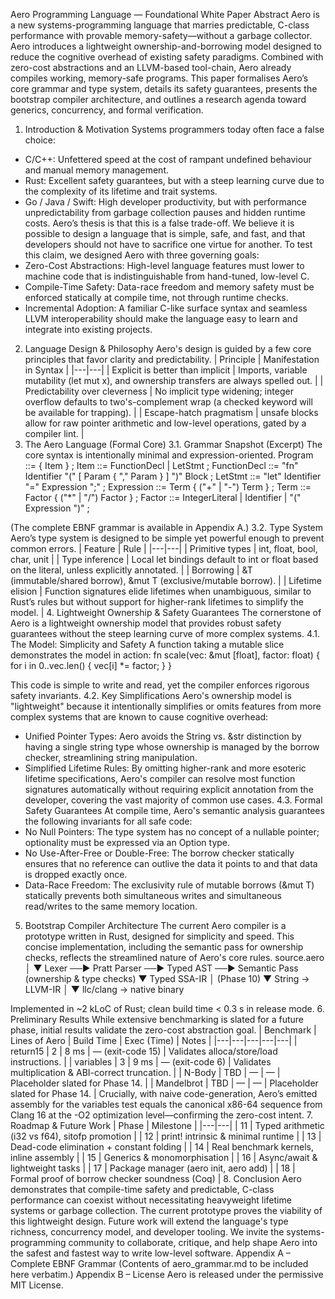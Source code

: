 Aero Programming Language — Foundational White Paper
Abstract
Aero is a new systems-programming language that marries predictable, C-class performance with provable memory-safety—without a garbage collector. Aero introduces a lightweight ownership-and-borrowing model designed to reduce the cognitive overhead of existing safety paradigms. Combined with zero-cost abstractions and an LLVM-based tool-chain, Aero already compiles working, memory-safe programs. This paper formalises Aero’s core grammar and type system, details its safety guarantees, presents the bootstrap compiler architecture, and outlines a research agenda toward generics, concurrency, and formal verification.
1. Introduction & Motivation
Systems programmers today often face a false choice:
 * C/C++: Unfettered speed at the cost of rampant undefined behaviour and manual memory management.
 * Rust: Excellent safety guarantees, but with a steep learning curve due to the complexity of its lifetime and trait systems.
 * Go / Java / Swift: High developer productivity, but with performance unpredictability from garbage collection pauses and hidden runtime costs.
Aero’s thesis is that this is a false trade-off. We believe it is possible to design a language that is simple, safe, and fast, and that developers should not have to sacrifice one virtue for another. To test this claim, we designed Aero with three governing goals:
 * Zero-Cost Abstractions: High-level language features must lower to machine code that is indistinguishable from hand-tuned, low-level C.
 * Compile-Time Safety: Data-race freedom and memory safety must be enforced statically at compile time, not through runtime checks.
 * Incremental Adoption: A familiar C-like surface syntax and seamless LLVM interoperability should make the language easy to learn and integrate into existing projects.
2. Language Design & Philosophy
Aero's design is guided by a few core principles that favor clarity and predictability.
| Principle | Manifestation in Syntax |
|---|---|
| Explicit is better than implicit | Imports, variable mutability (let mut x), and ownership transfers are always spelled out. |
| Predictability over cleverness | No implicit type widening; integer overflow defaults to two's-complement wrap (a checked keyword will be available for trapping). |
| Escape-hatch pragmatism | unsafe blocks allow for raw pointer arithmetic and low-level operations, gated by a compiler lint. |
3. The Aero Language (Formal Core)
3.1. Grammar Snapshot (Excerpt)
The core syntax is intentionally minimal and expression-oriented.
Program      ::= { Item } ;
Item         ::= FunctionDecl | LetStmt ;
FunctionDecl ::= "fn" Identifier "(" [ Param { "," Param } ] ")" Block ;
LetStmt      ::= "let" Identifier "=" Expression ";" ;
Expression   ::= Term { ("+" | "-") Term } ;
Term         ::= Factor { ("*" | "/") Factor } ;
Factor       ::= IntegerLiteral | Identifier | "(" Expression ")" ;

(The complete EBNF grammar is available in Appendix A.)
3.2. Type System
Aero’s type system is designed to be simple yet powerful enough to prevent common errors.
| Feature | Rule |
|---|---|
| Primitive types | int, float, bool, char, unit |
| Type inference | Local let bindings default to int or float based on the literal, unless explicitly annotated. |
| Borrowing | &T (immutable/shared borrow), &mut T (exclusive/mutable borrow). |
| Lifetime elision | Function signatures elide lifetimes when unambiguous, similar to Rust’s rules but without support for higher-rank lifetimes to simplify the model. |
4. Lightweight Ownership & Safety Guarantees
The cornerstone of Aero is a lightweight ownership model that provides robust safety guarantees without the steep learning curve of more complex systems.
4.1. The Model: Simplicity and Safety
A function taking a mutable slice demonstrates the model in action:
fn scale(vec: &mut [float], factor: float) {
    for i in 0..vec.len() {
        vec[i] *= factor;
    }
}

This code is simple to write and read, yet the compiler enforces rigorous safety invariants.
4.2. Key Simplifications
Aero's ownership model is "lightweight" because it intentionally simplifies or omits features from more complex systems that are known to cause cognitive overhead:
 * Unified Pointer Types: Aero avoids the String vs. &str distinction by having a single string type whose ownership is managed by the borrow checker, streamlining string manipulation.
 * Simplified Lifetime Rules: By omitting higher-rank and more esoteric lifetime specifications, Aero's compiler can resolve most function signatures automatically without requiring explicit annotation from the developer, covering the vast majority of common use cases.
4.3. Formal Safety Guarantees
At compile time, Aero's semantic analysis guarantees the following invariants for all safe code:
 * No Null Pointers: The type system has no concept of a nullable pointer; optionality must be expressed via an Option<T> type.
 * No Use-After-Free or Double-Free: The borrow checker statically ensures that no reference can outlive the data it points to and that data is dropped exactly once.
 * Data-Race Freedom: The exclusivity rule of mutable borrows (&mut T) statically prevents both simultaneous writes and simultaneous read/writes to the same memory location.
5. Bootstrap Compiler Architecture
The current Aero compiler is a prototype written in Rust, designed for simplicity and speed. This concise implementation, including the semantic pass for ownership checks, reflects the streamlined nature of Aero's core rules.
source.aero
    │
    ▼
Lexer ──► Pratt Parser ──► Typed AST ──► Semantic Pass
                                            (ownership &
                                             type checks)
                                                ▼
                                         Typed SSA-IR
                                                │ (Phase 10)
                                                ▼
                                    String → LLVM-IR
                                                │
                                                ▼
                                llc/clang → native binary

Implemented in ~2 kLoC of Rust; clean build time < 0.3 s in release mode.
6. Preliminary Results
While extensive benchmarking is slated for a future phase, initial results validate the zero-cost abstraction goal.
| Benchmark | Lines of Aero | Build Time | Exec (Time) | Notes |
|---|---|---|---|---|
| return15 | 2 | 8 ms | — (exit-code 15) | Validates alloca/store/load instructions. |
| variables | 3 | 9 ms | — (exit-code 6) | Validates multiplication & ABI-correct truncation. |
| N-Body | TBD | — | — | Placeholder slated for Phase 14. |
| Mandelbrot | TBD | — | — | Placeholder slated for Phase 14. |
Crucially, with naive code-generation, Aero’s emitted assembly for the variables test equals the canonical x86-64 sequence from Clang 16 at the -O2 optimization level—confirming the zero-cost intent.
7. Roadmap & Future Work
| Phase | Milestone |
|---|---|
| 11 | Typed arithmetic (i32 vs f64), sitofp promotion |
| 12 | print! intrinsic & minimal runtime |
| 13 | Dead-code elimination + constant folding |
| 14 | Real benchmark kernels, inline assembly |
| 15 | Generics & monomorphisation |
| 16 | Async/await & lightweight tasks |
| 17 | Package manager (aero init, aero add) |
| 18 | Formal proof of borrow checker soundness (Coq) |
8. Conclusion
Aero demonstrates that compile-time safety and predictable, C-class performance can coexist without necessitating heavyweight lifetime systems or garbage collection. The current prototype proves the viability of this lightweight design. Future work will extend the language's type richness, concurrency model, and developer tooling. We invite the systems-programming community to collaborate, critique, and help shape Aero into the safest and fastest way to write low-level software.
Appendix A – Complete EBNF Grammar
(Contents of aero_grammar.md to be included here verbatim.)
Appendix B – License
Aero is released under the permissive MIT License.
